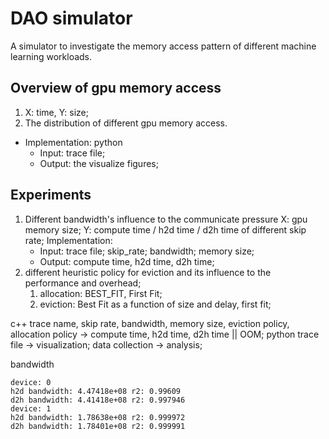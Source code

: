  # DAO simulator 

A simulator to investigate the memory access pattern of different machine learning workloads. 

## Overview of gpu memory access 
1. X: time, Y: size;
2. The distribution of different gpu memory access.
- Implementation: python 
  - Input: trace file; 
  - Output: the visualize figures; 


## Experiments

1. Different bandwidth's influence to the communicate pressure 
X: gpu memory size;
Y: compute time / h2d time / d2h time of different skip rate;
Implementation: 
    - Input: trace file; skip_rate; bandwidth; memory size;
    - Output: compute time, h2d time, d2h time; 
1. different heuristic policy for eviction and its influence to the performance and overhead; 
   1. allocation: BEST_FIT, First Fit;
   2. eviction:   Best Fit as a function of size and delay, first fit;

c++ trace name, skip rate, bandwidth, memory size, eviction policy, allocation policy -> compute time, h2d time, d2h time || OOM;
python trace file -> visualization; data collection -> analysis; 


bandwidth
```
device: 0
h2d bandwidth: 4.47418e+08 r2: 0.99609
d2h bandwidth: 4.41418e+08 r2: 0.997946
device: 1
h2d bandwidth: 1.78638e+08 r2: 0.999972
d2h bandwidth: 1.78401e+08 r2: 0.999991
```